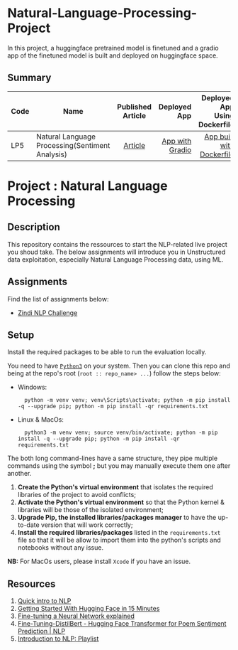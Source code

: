 # Natural-Language-Processing-Project

In this project, a huggingface pretrained model is finetuned and a gradio app of the finetuned model is built and deployed on huggingface space.

## Summary
| Code      | Name        | Published Article |  Deployed App | Deployed App Using Dockerfile
|-----------|-------------|:-------------:|---------------:|-----------------:
| LP5 |Natural Language Processing(Sentiment Analysis)|  [Article](https://medium.com/@qacheampong/natural-language-processing-finetuning-a-pretrained-model-for-sentiment-analysis-using-covid19-97f51f5a68f7/)|[App with Gradio](https://huggingface.co/spaces/Queensly/SentimentAnalysisApp/)| [App built with Dockerfile](https://huggingface.co/spaces/Queensly/DockerApp/)|


# Project : Natural Language Processing

## Description

This repository contains the ressources to start the NLP-related live project you shoud take. The below assignments will introduce you in Unstructured data exploitation, especially Natural Language Processing data, using ML. 

## Assignments
Find the list of assignments below:
- [Zindi NLP Challenge](/zindi_challenge/)

## Setup
Install the required packages to be able to run the evaluation locally.

You need to have [`Python3`](https://www.python.org/) on your system. Then you can clone this repo and being at the repo's root (`root :: repo_name> ...`)  follow the steps below:

- Windows:
        
        python -m venv venv; venv\Scripts\activate; python -m pip install -q --upgrade pip; python -m pip install -qr requirements.txt  

- Linux & MacOs:
        
        python3 -m venv venv; source venv/bin/activate; python -m pip install -q --upgrade pip; python -m pip install -qr requirements.txt  

The both long command-lines have a same structure, they pipe multiple commands using the symbol **;** but you may manually execute them one after another.

1. **Create the Python's virtual environment** that isolates the required libraries of the project to avoid conflicts;
2. **Activate the Python's virtual environment** so that the Python kernel & libraries will be those of the isolated environment;
3. **Upgrade Pip, the installed libraries/packages manager** to have the up-to-date version that will work correctly;
4. **Install the required libraries/packages** listed in the `requirements.txt` file so that it will be allow to import them into the python's scripts and notebooks without any issue.

**NB:** For MacOs users, please install `Xcode` if you have an issue.

## Resources
1. [Quick intro to NLP](https://www.youtube.com/watch?v=CMrHM8a3hqw)
1. [Getting Started With Hugging Face in 15 Minutes](https://www.youtube.com/watch?v=QEaBAZQCtwE)
1. [Fine-tuning a Neural Network explained](https://www.youtube.com/watch?v=5T-iXNNiwIs)
1. [Fine-Tuning-DistilBert - Hugging Face Transformer for Poem Sentiment Prediction | NLP](https://www.youtube.com/watch?v=zcW2HouIIQg)
1. [Introduction to NLP: Playlist](https://www.youtube.com/playlist?list=PLM8wYQRetTxCCURc1zaoxo9pTsoov3ipY)
<!-- 1. [](https://www.youtube.com/)
1. [](https://www.youtube.com/) -->
